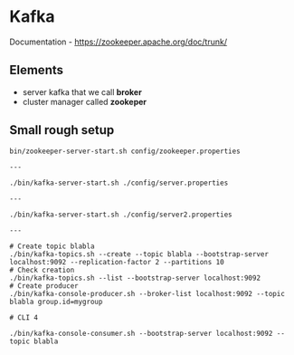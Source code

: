 # Kafka

Documentation - https://zookeeper.apache.org/doc/trunk/

## Elements
- server kafka that we call **broker**
- cluster manager called **zookeper**

## Small rough setup

```
bin/zookeeper-server-start.sh config/zookeeper.properties

---

./bin/kafka-server-start.sh ./config/server.properties

---

./bin/kafka-server-start.sh ./config/server2.properties

---

# Create topic blabla
./bin/kafka-topics.sh --create --topic blabla --bootstrap-server localhost:9092 --replication-factor 2 --partitions 10
# Check creation
./bin/kafka-topics.sh --list --bootstrap-server localhost:9092
# Create producer
./bin/kafka-console-producer.sh --broker-list localhost:9092 --topic blabla group.id=mygroup

# CLI 4

./bin/kafka-console-consumer.sh --bootstrap-server localhost:9092 --topic blabla

```

